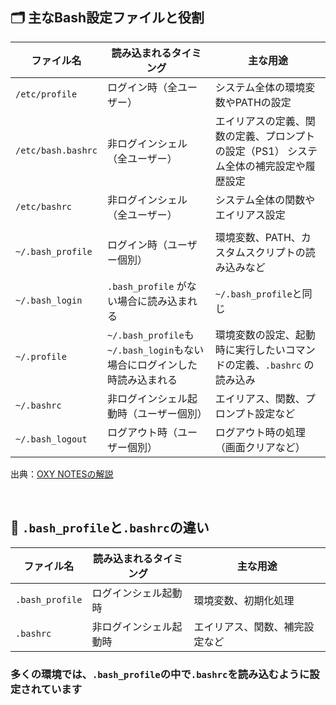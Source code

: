 ## 🗂️ 主なBash設定ファイルと役割

| ファイル名 | 読み込まれるタイミング | 主な用途 |
|----------------------|-------------------|-------------------|
| `/etc/profile` | ログイン時（全ユーザー） | システム全体の環境変数やPATHの設定 |
| `/etc/bash.bashrc`  | 非ログインシェル（全ユーザー） | エイリアスの定義、関数の定義、プロンプトの設定（PS1） システム全体の補完設定や履歴設定|
| `/etc/bashrc` | 非ログインシェル（全ユーザー）| システム全体の関数やエイリアス設定 |
|  |  |  |
| `~/.bash_profile` | ログイン時（ユーザー個別）| 環境変数、PATH、カスタムスクリプトの読み込みなど |
|  `~/.bash_login` | `.bash_profile` がない場合に読み込まれる | `~/.bash_profile`と同じ |
| `~/.profile` | `~/.bash_profile`も`~/.bash_login`もない場合にログインした時読み込まれる | 環境変数の設定、起動時に実行したいコマンドの定義、`.bashrc` の読み込み |
| `~/.bashrc` | 非ログインシェル起動時（ユーザー個別） | エイリアス、関数、プロンプト設定など |
| `~/.bash_logout` | ログアウト時（ユーザー個別） | ログアウト時の処理（画面クリアなど）|

出典：[OXY NOTESの解説](https://oxynotes.com/?p=5418)

<br>

## 🔄 `.bash_profile`と`.bashrc`の違い

| ファイル名 | 読み込まれるタイミング | 主な用途 |
|-------------------|-------------------|-----------------|
| `.bash_profile` | ログインシェル起動時 |環境変数、初期化処理 |
| `.bashrc` | 非ログインシェル起動時 | エイリアス、関数、補完設定など |

### 多くの環境では、`.bash_profile`の中で`.bashrc`を読み込むように設定されています
